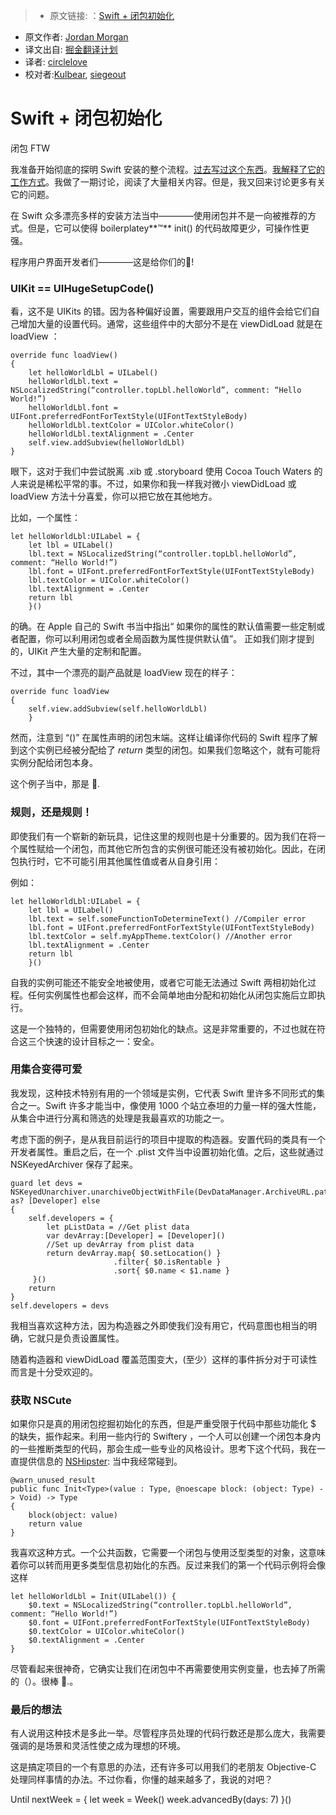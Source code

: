 > * 原文链接: ：[Swift + 闭包初始化](https://medium.com/the-traveled-ios-developers-guide/swift-initialization-with-closures-5ea177f65a5#.dt9an4mzn)
* 原文作者: [Jordan Morgan](https://medium.com/@JordanMorgan10)
* 译文出自: [掘金翻译计划](https://github.com/xitu/gold-miner)
* 译者: [circlelove](https://github.com/circlelove)
* 校对者:[Kulbear](https://github.com/Kulbear), [siegeout](https://github.com/siegeout)

# Swift + 闭包初始化

闭包 FTW


我准备开始彻底的探明 Swift 安装的整个流程。[过去写过这个东西](https://medium.com/the-traveled-ios-developers-guide/they-say-it-s-all-about-how-you-finish-d0203c7fbe8a#.w30umpm7t)。[我解释了它的工作方式](https://medium.com/the-traveled-ios-developers-guide/on-definitive-initialization-54284ef5c96f#.mdqytwjfr)。我做了一期讨论，阅读了大量相关内容。但是，我又回来讨论更多有关它的问题。

在 Swift 众多漂亮多样的安装方法当中————使用闭包并不是一向被推荐的方式。但是，它可以使得 boilerplatey**™** init() 的代码故障更少，可操作性更强。

程序用户界面开发者们————这是给你们的🍻!

### UIKit == UIHugeSetupCode()

看，这不是 UIKits 的错。因为各种偏好设置，需要跟用户交互的组件会给它们自己增加大量的设置代码。通常，这些组件中的大部分不是在 viewDidLoad 就是在 loadView ：
```
override func loadView()
{
    let helloWorldLbl = UILabel()
    helloWorldLbl.text = NSLocalizedString(“controller.topLbl.helloWorld”, comment: “Hello World!”)
    helloWorldLbl.font =   UIFont.preferredFontForTextStyle(UIFontTextStyleBody)
    helloWorldLbl.textColor = UIColor.whiteColor()
    helloWorldLbl.textAlignment = .Center
    self.view.addSubview(helloWorldLbl)
}
```

眼下，这对于我们中尝试脱离 .xib 或 .storyboard 使用 Cocoa Touch Waters 的人来说是稀松平常的事。不过，如果你和我一样我对微小 viewDidLoad 或  loadView 方法十分喜爱，你可以把它放在其他地方。

比如，一个属性：

```
let helloWorldLbl:UILabel = {
    let lbl = UILabel()
    lbl.text = NSLocalizedString(“controller.topLbl.helloWorld”, comment: “Hello World!”)
    lbl.font = UIFont.preferredFontForTextStyle(UIFontTextStyleBody)
    lbl.textColor = UIColor.whiteColor()
    lbl.textAlignment = .Center
    return lbl
    }()
```

的确。在 Apple 自己的 Swift 书当中指出“ 如果你的属性的默认值需要一些定制或者配置，你可以利用闭包或者全局函数为属性提供默认值”。 正如我们刚才提到的，UIKit 产生大量的定制和配置。

不过，其中一个漂亮的副产品就是 loadView 现在的样子：
```
override func loadView
{
    self.view.addSubview(self.helloWorldLbl)
    }
```

然而，注意到 “()”  在属性声明的闭包末端。这样让编译你代码的 Swift 程序了解到这个实例已经被分配给了  _return_  类型的闭包。如果我们忽略这个，就有可能将实例分配给闭包本身。

这个例子当中，那是 🙅.

### 规则，还是规则！

即使我们有一个崭新的新玩具，记住这里的规则也是十分重要的。因为我们在将一个属性赋给一个闭包，而其他它所包含的实例很可能还没有被初始化。因此，在闭包执行时，它不可能引用其他属性值或者从自身引用：

例如：

```
let helloWorldLbl:UILabel = {
    let lbl = UILabel()
    lbl.text = self.someFunctionToDetermineText() //Compiler error
    lbl.font = UIFont.preferredFontForTextStyle(UIFontTextStyleBody)
    lbl.textColor = self.myAppTheme.textColor() //Another error
    lbl.textAlignment = .Center
    return lbl
    }()
```

自我的实例可能还不能安全地被使用，或者它可能无法通过 Swift 两相初始化过程。任何实例属性也都会这样，而不会简单地由分配和初始化从闭包实施后立即执行。

这是一个独特的，但需要使用闭包初始化的缺点。这是非常重要的，不过也就在符合这三个快速的设计目标之一：安全。

### 用集合变得可爱

我发现，这种技术特别有用的一个领域是实例，它代表 Swift 里许多不同形式的集合之一。Swift 许多才能当中，像使用 1000 个站立泰坦的力量一样的强大性能，从集合中进行分离和筛选的处理是我最喜欢的功能之一。

考虑下面的例子，是从我目前运行的项目中提取的构造器。安置代码的类具有一个开发者属性。重启之后，在一个 .plist  文件当中设置初始化值。之后，这些就通过 NSKeyedArchiver 保存了起来。

```
guard let devs = NSKeyedUnarchiver.unarchiveObjectWithFile(DevDataManager.ArchiveURL.path!) as? [Developer] else
{
    self.developers = {
        let pListData = //Get plist data
        var devArray:[Developer] = [Developer]()
        //Set up devArray from plist data
        return devArray.map{ $0.setLocation() }
                       .filter{ $0.isRentable }
                       .sort{ $0.name < $1.name }
     }()
    return
}
self.developers = devs
```

我相当喜欢这种方法，因为构造器之外即使我们没有用它，代码意图也相当的明确，它就只是负责设置属性。

随着构造器和 viewDidLoad 覆盖范围变大，(至少）这样的事件拆分对于可读性而言是十分受欢迎的。

### 获取  NSCute 


如果你只是真的用闭包挖掘初始化的东西，但是严重受限于代码中那些功能化  $ 的缺失，振作起来。利用一些内行的 Swiftery ，一个人可以创建一个闭包本身内的一些推断类型的代码，那会生成一些专业的风格设计。思考下这个代码，我在一直提供信息的 [NSHipster](http://nshipster.com/new-years-2016/): 当中我经常碰到。

```
@warn_unused_result
public func Init<Type>(value : Type, @noescape block: (object: Type) -> Void) -> Type
{
    block(object: value)
    return value
}

```


我喜欢这种方式。一个公共函数，它需要一个闭包与使用泛型类型的对象，这意味着你可以转而用更多类型信息初始化的东西。反过来我们的第一个代码示例将会像这样

```
let helloWorldLbl = Init(UILabel()) {
    $0.text = NSLocalizedString(“controller.topLbl.helloWorld”, comment: “Hello World!”)
    $0.font = UIFont.preferredFontForTextStyle(UIFontTextStyleBody)
    $0.textColor = UIColor.whiteColor()
    $0.textAlignment = .Center
}
```

尽管看起来很神奇，它确实让我们在闭包中不再需要使用实例变量，也去掉了所需的（）。很棒 👏.。

### 最后的想法

有人说用这种技术是多此一举。尽管程序员处理的代码行数还是那么庞大，我需要强调的是场景和灵活性使之成为理想的环境。

这是搞定项目的一个有意思的办法，还有许多可以用我们的老朋友 Objective-C 处理同样事情的办法。不过你看，你懂的越来越多了，我说的对吧？

Until nextWeek = { let week = Week() week.advancedBy(days: 7) }()
